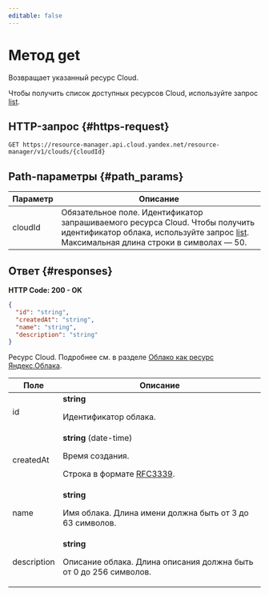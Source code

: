 ```yaml
---
editable: false
---
```


# Метод get
Возвращает указанный ресурс Cloud.
 
Чтобы получить список доступных ресурсов Cloud, используйте запрос [list](/docs/resource-manager/api-ref/Cloud/list).
 
## HTTP-запрос {#https-request}
```
GET https://resource-manager.api.cloud.yandex.net/resource-manager/v1/clouds/{cloudId}
```
 
## Path-параметры {#path_params}
 
Параметр | Описание
--- | ---
cloudId | Обязательное поле. Идентификатор запрашиваемого ресурса Cloud. Чтобы получить идентификатор облака, используйте запрос [list](/docs/resource-manager/api-ref/Cloud/list).  Максимальная длина строки в символах — 50.
 
## Ответ {#responses}
**HTTP Code: 200 - OK**

```json 
{
  "id": "string",
  "createdAt": "string",
  "name": "string",
  "description": "string"
}
```
Ресурс Cloud. Подробнее см. в разделе [Облако как ресурс Яндекс.Облака](/docs/resource-manager/concepts/resources-hierarchy#cloud).
 
Поле | Описание
--- | ---
id | **string**<br><p>Идентификатор облака.</p> 
createdAt | **string** (date-time)<br><p>Время создания.</p> <p>Строка в формате <a href="https://www.ietf.org/rfc/rfc3339.txt">RFC3339</a>.</p> 
name | **string**<br><p>Имя облака. Длина имени должна быть от 3 до 63 символов.</p> 
description | **string**<br><p>Описание облака. Длина описания должна быть от 0 до 256 символов.</p> 
